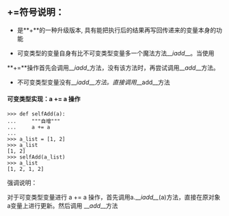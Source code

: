 ## **+=符号说明：**

* 是**+**的一种升级版本, 具有能把执行后的结果再写回传递来的变量本身的功能

* 可变类型的变量自身有比不可变类型变量多一个魔法方法\_\__iadd_\_\_。当使用

**+=**操作首先会调用\_\__iadd_\_方法，没有该方法时，再尝试调用\_\__add_\_\_方法。

* 不可变类型变量没有\_\__iadd_\_\__方法。直接调用_\_\_add\_\_方法

#### 可变类型实现：a += a 操作

```
>>> def selfAdd(a):
...     """自增"""
...     a += a 
...
>>> a_list = [1, 2]
>>> a_list
[1, 2]
>>> selfAdd(a_list)
>>> a_list
[1, 2, 1, 2]
```

强调说明：

对于可变类型变量进行 a += a 操作，首先调用a.\_\__iadd\_\__\(a\)方法，直接在原对象a变量上进行更新。然后调用 \_\__add_\_\_方法

